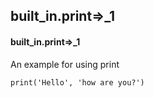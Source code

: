 ## built_in.print=>_1
#### built_in.print=>_1
An example for using print
```
print('Hello', 'how are you?')
```